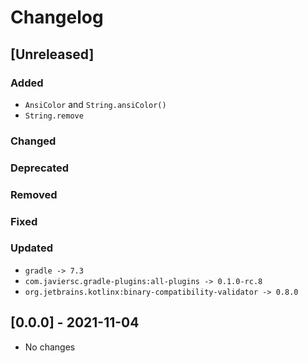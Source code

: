 # Changelog

## [Unreleased]

### Added
- `AnsiColor` and `String.ansiColor()`
- `String.remove`

### Changed

### Deprecated

### Removed

### Fixed

### Updated
- `gradle -> 7.3`
- `com.javiersc.gradle-plugins:all-plugins -> 0.1.0-rc.8`
- `org.jetbrains.kotlinx:binary-compatibility-validator -> 0.8.0`


## [0.0.0] - 2021-11-04
- No changes
